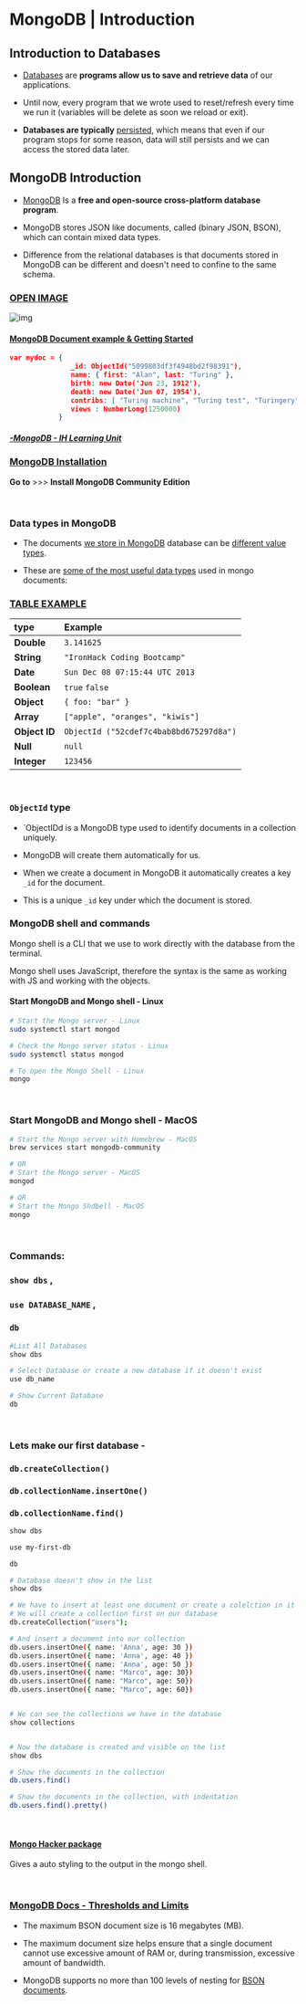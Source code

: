 #  **MongoDB** | Introduction





## Introduction to Databases



- [Databases](https://en.wikipedia.org/wiki/Database) are **programs allow us to save and retrieve data** of our applications. 
- Until now, every program that we wrote used to reset/refresh every time we run it (variables will be delete as soon we reload or exit).



- **Databases are typically** [persisted](https://en.wikipedia.org/wiki/Persistence_(computer_science)), which means that even if our program stops for some reason, data will still persists and we can access the stored data later.





## MongoDB Introduction

- [MongoDB](https://www.mongodb.com/) Is a **free and open-source cross-platform database program**.

- MongoDB stores JSON like documents, called (binary JSON, BSON), which can contain mixed data types.

- Difference from the relational databases is that documents stored in MongoDB can be different and doesn't need to confine to the same schema.



### [OPEN IMAGE](https://s3-eu-west-1.amazonaws.com/ih-materials/uploads/upload_157ca84354e93013a2289e0e4a8809a6.png)

![img](https://s3-eu-west-1.amazonaws.com/ih-materials/uploads/upload_157ca84354e93013a2289e0e4a8809a6.png)









#### [MongoDB Document example & Getting Started](https://docs.mongodb.com/manual/core/document/#documents)

```json
var mydoc = {
               _id: ObjectId("5099803df3f4948bd2f98391"),
               name: { first: "Alan", last: "Turing" },
               birth: new Date('Jun 23, 1912'),
               death: new Date('Jun 07, 1954'),
               contribs: [ "Turing machine", "Turing test", "Turingery" ],
               views : NumberLong(1250000)
            }
```









##### [-MongoDB - IH Learning Unit](http://materials.ironhack.com/s/H1XmRnG6VV7#mongodb-installation)



### [MongoDB Installation](https://docs.mongodb.com/manual/installation/)

**Go to**	 >>> 	**Install MongoDB Community Edition**





<br>



### Data types in MongoDB



- The documents <u>we store in MongoDB</u> database can be <u>different value types</u>. 

- These are <u>some of the most useful data types</u> used in mongo documents:

### [TABLE EXAMPLE](https://gist.github.com/ross-u/460610d2e938810de9fe28fd89ce611e)

| **type**      | Example                                 |
| :------------ | :-------------------------------------- |
| **Double**    | `3.141625`                              |
| **String**    | `"IronHack Coding Bootcamp"`            |
| **Date**      | `Sun Dec 08 07:15:44 UTC 2013`          |
| **Boolean**   | `true`  `false`                         |
| **Object**    | `{ foo: "bar" }`                        |
| **Array**     | `["apple", "oranges", "kiwis"]`         |
| **Object ID** | `ObjectId ("52cdef7c4bab8bd675297d8a")` |
| **Null**      | `null`                                  |
| **Integer**   | `123456`                                |



<br>



### `ObjectId` type

- `ObjectIDd is a MongoDB type used to identify documents in a collection uniquely. 

- MongoDB will create them automatically for us. 

- When we create a document in MongoDB it automatically creates a key `_id` for the document.

- This is a unique `_id` key under which the document is stored.







### **MongoDB shell and commands**



Mongo shell is a CLI that we use to work directly with the database from the terminal.

Mongo shell uses JavaScript, therefore the syntax is the same as working  with JS and working with the objects.



#### **Start MongoDB  and Mongo shell - Linux**

```bash
# Start the Mongo server - Linux
sudo systemctl start mongod

# Check the Mongo server status - Linux
sudo systemctl status mongod

# To open the Mongo Shell - Linux
mongo
```





<br>



### **Start MongoDB  and Mongo shell - MacOS**

```bash
# Start the Mongo server with Homebrew - MacOS
brew services start mongodb-community

# OR
# Start the Mongo server - MacOS
mongod

# OR
# Start the Mongo Shdbell - MacOS
mongo
```





<br>



### Commands:

###  `show dbs` ,

###  `use DATABASE_NAME` ,

###  `db` 

```bash
#List All Databases
show dbs

# Select Database or create a new database if it doesn't exist
use db_name

# Show Current Database
db
```





<br>



### Lets make our first database - 

### `db.createCollection()`

### `db.collectionName.insertOne()`

### `db.collectionName.find()`

```bash
show dbs

use my-first-db

db

# Database doesn't show in the list
show dbs

# We have to insert at least one document or create a colelction in it for the database to show
# We will create a collection first on our database
db.createCollection("users");

# And insert a document into our collection
db.users.insertOne({ name: 'Anna', age: 30 })
db.users.insertOne({ name: 'Anna', age: 40 })
db.users.insertOne({ name: 'Anna', age: 50 })
db.users.insertOne({ name: "Marco", age: 30})
db.users.insertOne({ name: "Marco", age: 50})
db.users.insertOne({ name: "Marco", age: 60})


# We can see the collections we have in the database
show collections


# Now the database is created and visible on the list
show dbs

# Show the documents in the collection
db.users.find()

# Show the documents in the collection, with indentation
db.users.find().pretty()
```





<br>



#### [Mongo Hacker package](https://github.com/TylerBrock/mongo-hacker)

Gives a auto styling to the output in the mongo shell.

<br>



### **[MongoDB Docs - Thresholds and Limits ](https://docs.mongodb.com/manual/reference/limits/)**

- The maximum BSON document size is 16 megabytes (MB).

- The maximum document size helps ensure that a single document cannot use excessive amount of RAM or, during transmission, excessive amount of bandwidth.

- MongoDB supports no more than 100 levels of nesting for [BSON documents](https://docs.mongodb.com/manual/reference/glossary/#term-document).

  

